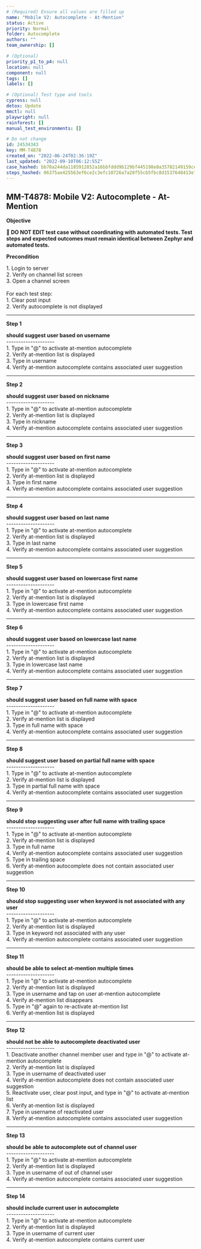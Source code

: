```yaml
---
# (Required) Ensure all values are filled up
name: "Mobile V2: Autocomplete - At-Mention"
status: Active
priority: Normal
folder: Autocomplete
authors: ""
team_ownership: []

# (Optional)
priority_p1_to_p4: null
location: null
component: null
tags: []
labels: []

# (Optional) Test type and tools
cypress: null
detox: Update
mmctl: null
playwright: null
rainforest: []
manual_test_environments: []

# Do not change
id: 24534343
key: MM-T4878
created_on: "2022-06-24T02:36:19Z"
last_updated: "2022-09-10T06:12:55Z"
case_hashed: bb78a244da1185912852a16bbfddd9b129bf445198e0a35782149159ce62be366dda740e1ac150a46aa25bf24a2eb23c
steps_hashed: 06375ae425563ef6ce2c3efc10726a7a28f55cb5fbc8d1537648413e741a1150df63d7c1b1d52329d7e0697cdb3d1780
---
```


<!-- (Auto-generated) Based on frontmatter's "key" and "name" -->

## MM-T4878: Mobile V2: Autocomplete - At-Mention

**Objective**

**🛑 DO NOT EDIT test case without coordinating with automated tests. Test steps and expected outcomes must remain identical between Zephyr and automated tests.**

**Precondition**

1\. Login to server\
2\. Verify on channel list screen\
3\. Open a channel screen\
\
For each test step:\
1\. Clear post input\
2\. Verify autocomplete is not displayed

---

**Step 1**

**should suggest user based on username**\
\--------------------\
1\. Type in "@" to activate at-mention autocomplete\
2\. Verify at-mention list is displayed\
3\. Type in username\
4\. Verify at-mention autocomplete contains associated user suggestion

---

**Step 2**

**should suggest user based on nickname**\
\--------------------\
1\. Type in "@" to activate at-mention autocomplete\
2\. Verify at-mention list is displayed\
3\. Type in nickname\
4\. Verify at-mention autocomplete contains associated user suggestion

---

**Step 3**

**should suggest user based on first name**\
\--------------------\
1\. Type in "@" to activate at-mention autocomplete\
2\. Verify at-mention list is displayed\
3\. Type in first name\
4\. Verify at-mention autocomplete contains associated user suggestion

---

**Step 4**

**should suggest user based on last name**\
\--------------------\
1\. Type in "@" to activate at-mention autocomplete\
2\. Verify at-mention list is displayed\
3\. Type in last name\
4\. Verify at-mention autocomplete contains associated user suggestion

---

**Step 5**

**should suggest user based on lowercase first name**\
\--------------------\
1\. Type in "@" to activate at-mention autocomplete\
2\. Verify at-mention list is displayed\
3\. Type in lowercase first name\
4\. Verify at-mention autocomplete contains associated user suggestion

---

**Step 6**

**should suggest user based on lowercase last name**\
\--------------------\
1\. Type in "@" to activate at-mention autocomplete\
2\. Verify at-mention list is displayed\
3\. Type in lowercase last name\
4\. Verify at-mention autocomplete contains associated user suggestion

---

**Step 7**

**should suggest user based on full name with space**\
\--------------------\
1\. Type in "@" to activate at-mention autocomplete\
2\. Verify at-mention list is displayed\
3\. Type in full name with space\
4\. Verify at-mention autocomplete contains associated user suggestion

---

**Step 8**

**should suggest user based on partial full name with space**\
\--------------------\
1\. Type in "@" to activate at-mention autocomplete\
2\. Verify at-mention list is displayed\
3\. Type in partial full name with space\
4\. Verify at-mention autocomplete contains associated user suggestion

---

**Step 9**

**should stop suggesting user after full name with trailing space**\
\--------------------\
1\. Type in "@" to activate at-mention autocomplete\
2\. Verify at-mention list is displayed\
3\. Type in full name\
4\. Verify at-mention autocomplete contains associated user suggestion\
5\. Type in trailing space\
6\. Verify at-mention autocomplete does not contain associated user suggestion

---

**Step 10**

**should stop suggesting user when keyword is not associated with any user**\
\--------------------\
1\. Type in "@" to activate at-mention autocomplete\
2\. Verify at-mention list is displayed\
3\. Type in keyword not associated with any user\
4\. Verify at-mention autocomplete contains associated user suggestion

---

**Step 11**

**should be able to select at-mention multiple times**\
\--------------------\
1\. Type in "@" to activate at-mention autocomplete\
2\. Verify at-mention list is displayed\
3\. Type in username and tap on user at-mention autocomplete\
4\. Verify at-mention list disappears\
5\. Type in "@" again to re-activate at-mention list\
6\. Verify at-mention list is displayed

---

**Step 12**

**should not be able to autocomplete deactivated user**\
\--------------------\
1\. Deactivate another channel member user and type in "@" to activate at-mention autocomplete\
2\. Verify at-mention list is displayed\
3\. Type in username of deactivated user\
4\. Verify at-mention autocomplete does not contain associated user suggestion\
5\. Reactivate user, clear post input, and type in "@" to activate at-mention list\
6\. Verify at-mention list is displayed\
7\. Type in username of reactivated user\
8\. Verify at-mention autocomplete contains associated user suggestion

---

**Step 13**

**should be able to autocomplete out of channel user**\
\--------------------\
1\. Type in "@" to activate at-mention autocomplete\
2\. Verify at-mention list is displayed\
3\. Type in username of out of channel user\
4\. Verify at-mention autocomplete contains associated user suggestion

---

**Step 14**

**should include current user in autocomplete**\
\--------------------\
1\. Type in "@" to activate at-mention autocomplete\
2\. Verify at-mention list is displayed\
3\. Type in username of current user\
4\. Verify at-mention autocomplete contains current user
